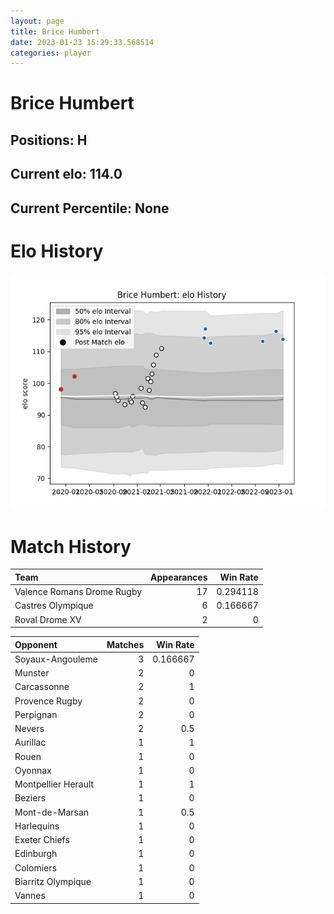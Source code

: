 ```yaml
---  
layout: page  
title: Brice Humbert  
date: 2023-01-23 15:29:33.568514  
categories: player  
---
```

# Brice Humbert

## Positions: H

## Current elo: 114.0

## Current Percentile: None

# Elo History


![elo history](history_BriceHumbert.png)
# Match History


| Team                       |   Appearances |   Win Rate |
|:---------------------------|--------------:|-----------:|
| Valence Romans Drome Rugby |            17 |   0.294118 |
| Castres Olympique          |             6 |   0.166667 |
| Roval Drome XV             |             2 |   0        |

| Opponent            |   Matches |   Win Rate |
|:--------------------|----------:|-----------:|
| Soyaux-Angouleme    |         3 |   0.166667 |
| Munster             |         2 |   0        |
| Carcassonne         |         2 |   1        |
| Provence Rugby      |         2 |   0        |
| Perpignan           |         2 |   0        |
| Nevers              |         2 |   0.5      |
| Aurillac            |         1 |   1        |
| Rouen               |         1 |   0        |
| Oyonnax             |         1 |   0        |
| Montpellier Herault |         1 |   1        |
| Beziers             |         1 |   0        |
| Mont-de-Marsan      |         1 |   0.5      |
| Harlequins          |         1 |   0        |
| Exeter Chiefs       |         1 |   0        |
| Edinburgh           |         1 |   0        |
| Colomiers           |         1 |   0        |
| Biarritz Olympique  |         1 |   0        |
| Vannes              |         1 |   0        |